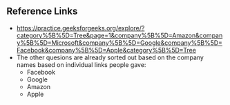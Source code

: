 ## Reference Links
   * https://practice.geeksforgeeks.org/explore/?category%5B%5D=Tree&page=1&company%5B%5D=Amazon&company%5B%5D=Microsoft&company%5B%5D=Google&company%5B%5D=Facebook&company%5B%5D=Apple&category%5B%5D=Tree
   * The other quesions are already sorted out based on the company names based on individual links people gave:
     * Facebook
     * Google
     * Amazon
     * Apple  
